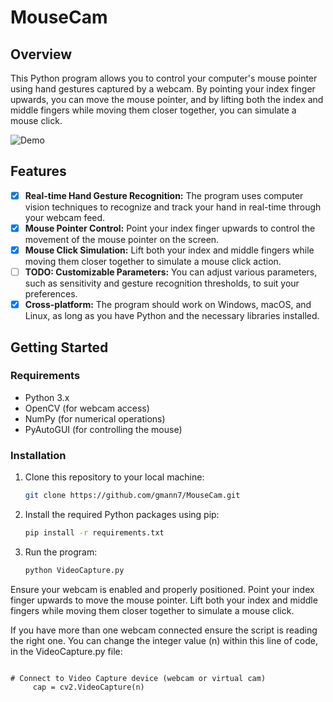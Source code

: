 # MouseCam
## Overview
This Python program allows you to control your computer's mouse pointer using hand gestures captured by a webcam. By pointing your index finger upwards, you can move the mouse pointer, and by lifting both the index and middle fingers while moving them closer together, you can simulate a mouse click.

![Demo](https://github.com/gmann7/MouseCam/assets/55709373/a479675b-9595-46dc-968a-07ad1001373d)


## Features
- [x] **Real-time Hand Gesture Recognition:** The program uses computer vision techniques to recognize and track your hand in real-time through your webcam feed.
- [x] **Mouse Pointer Control:** Point your index finger upwards to control the movement of the mouse pointer on the screen.
- [x] **Mouse Click Simulation:** Lift both your index and middle fingers while moving them closer together to simulate a mouse click action.
- [ ] **TODO: Customizable Parameters:** You can adjust various parameters, such as sensitivity and gesture recognition thresholds, to suit your preferences.
- [x] **Cross-platform:** The program should work on Windows, macOS, and Linux, as long as you have Python and the necessary libraries installed.

## Getting Started
### Requirements
- Python 3.x
- OpenCV (for webcam access)
- NumPy (for numerical operations)
- PyAutoGUI (for controlling the mouse)

### Installation
1. Clone this repository to your local machine:
   ```bash
   git clone https://github.com/gmann7/MouseCam.git
2. Install the required Python packages using pip:
   ```bash
   pip install -r requirements.txt
3. Run the program:
   ```bash
   python VideoCapture.py
Ensure your webcam is enabled and properly positioned.
Point your index finger upwards to move the mouse pointer.
Lift both your index and middle fingers while moving them closer together to simulate a mouse click.

If you have more than one webcam connected ensure the script is reading the right one. You can change the integer value (n) within this line of code, in the VideoCapture.py file:
   ```bash![demo_gif_1](https://github.com/gmann7/MouseCam/assets/55709373/6c56afe0-ec4f-4db8-b221-8659483639ba)

   # Connect to Video Capture device (webcam or virtual cam)
		cap = cv2.VideoCapture(n)
